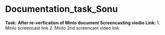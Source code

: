 # Documentation_task_Sonu
**Task:**
**After re-verfication of MinIo document Screencasting viedio Link:** 1. MinIo screencast link
                                                                      2. MinIo 2nd screencast video link
